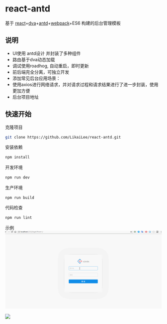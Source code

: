 # react-antd
基于 [react](https://github.com/facebook/react)+[dva](https://github.com/dvajs/dva)+[antd](https://github.com/ant-design/ant-design)+[webpack](https://github.com/webpack/webpack)+ES6 构建的后台管理模板

## 说明

- UI使用 antd设计 并封装了多种组件
- 路由基于dva动态加载
- 调试使用roadhog, 自动重启，即时更新
- 前后端完全分离，可独立开发
- 添加常见后台应用场景：
- 使用axios进行网络请求，并对请求过程和请求结果进行了进一步封装，使用更加方便
- 后台项目地址 

## 快速开始
克隆项目
```bash
git clone https://github.com/LikaiLee/react-antd.git
```
安装依赖

```bash
npm install
```
开发环境
```bash
npm run dev
```
生产环境
```base
npm run build
```
代码检查
```bash
npm run lint
```

示例
![](login.gif)

![](common.gif)

